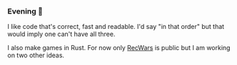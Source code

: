 ### Evening 👋

I like code that's correct, fast and readable. I'd say "in that order" but that would imply one can't have all three.

I also make games in Rust. For now only [RecWars](https://martin-t.gitlab.io/gitlab-pages/rec-wars/macroquad.html) is public but I am working on two other ideas.
